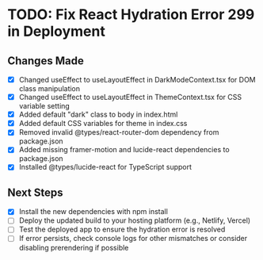 # TODO: Fix React Hydration Error 299 in Deployment

## Changes Made
- [x] Changed useEffect to useLayoutEffect in DarkModeContext.tsx for DOM class manipulation
- [x] Changed useEffect to useLayoutEffect in ThemeContext.tsx for CSS variable setting
- [x] Added default "dark" class to body in index.html
- [x] Added default CSS variables for theme in index.css
- [x] Removed invalid @types/react-router-dom dependency from package.json
- [x] Added missing framer-motion and lucide-react dependencies to package.json
- [x] Installed @types/lucide-react for TypeScript support

## Next Steps
- [x] Install the new dependencies with npm install
- [ ] Deploy the updated build to your hosting platform (e.g., Netlify, Vercel)
- [ ] Test the deployed app to ensure the hydration error is resolved
- [ ] If error persists, check console logs for other mismatches or consider disabling prerendering if possible
